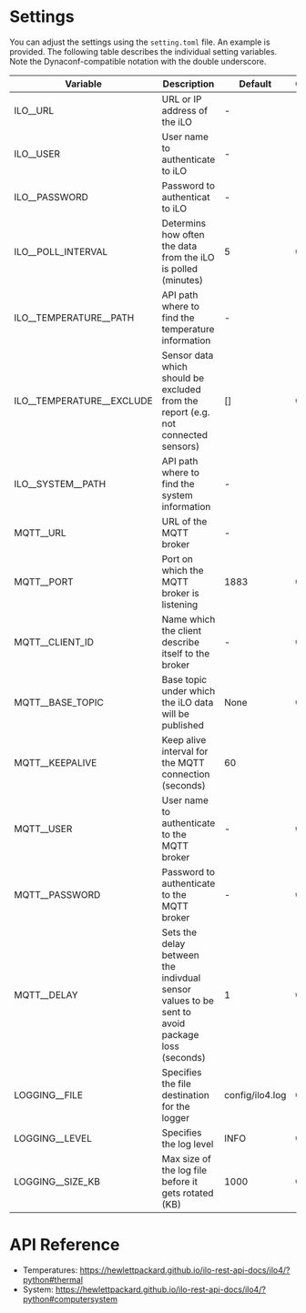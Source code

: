 
# Settings

You can adjust the settings using the `setting.toml` file. An example is provided. 
The following table describes the individual setting variables. Note the Dynaconf-compatible notation with the double underscore.

| Variable                  | Description                                                                                   | Default         | Optional           |
|---------------------------|-----------------------------------------------------------------------------------------------|-----------------|--------------------|
| ILO__URL                  | URL or IP address of the iLO                                                                  | -               |                    |
| ILO__USER                 | User name to authenticate to iLO                                                              | -               |                    |
| ILO__PASSWORD             | Password to authenticat to iLO                                                                | -               |                    |
| ILO__POLL_INTERVAL        | Determins how often the data from the iLO is polled (minutes)                                 | 5               | :heavy_check_mark: |
| ILO__TEMPERATURE__PATH    | API path where to find the temperature information                                            | -               |                    |
| ILO__TEMPERATURE__EXCLUDE | Sensor data which should be excluded from the report (e.g. not connected sensors)             | []              | :heavy_check_mark: |
| ILO__SYSTEM__PATH         | API path where to find the system information                                                 | -               |                    |
| MQTT__URL                 | URL of the MQTT broker                                                                        | -               |                    |
| MQTT__PORT                | Port on which the MQTT broker is listening                                                    | 1883            | :heavy_check_mark: |
| MQTT__CLIENT_ID           | Name which the client describe itself to the broker                                           | -               | :heavy_check_mark: |
| MQTT__BASE_TOPIC          | Base topic under which the iLO data will be published                                         | None            | :heavy_check_mark: |
| MQTT__KEEPALIVE           | Keep alive interval for the MQTT connection (seconds)                                         | 60              |                    |
| MQTT__USER                | User name to authenticate to the MQTT broker                                                  | -               | :heavy_check_mark: |
| MQTT__PASSWORD            | Password to authenticate to the MQTT broker                                                   | -               | :heavy_check_mark: |
| MQTT__DELAY               | Sets the delay between the indivdual sensor values to be sent to avoid package loss (seconds) | 1               | :heavy_check_mark: |
| LOGGING__FILE             | Specifies the file destination for the logger                                                 | config/ilo4.log | :heavy_check_mark: |
| LOGGING__LEVEL            | Specifies the log level                                                                       | INFO            | :heavy_check_mark: |
| LOGGING__SIZE_KB          | Max size of the log file before it gets rotated (KB)                                          | 1000            | :heavy_check_mark: |

# API Reference
- Temperatures: https://hewlettpackard.github.io/ilo-rest-api-docs/ilo4/?python#thermal
- System: https://hewlettpackard.github.io/ilo-rest-api-docs/ilo4/?python#computersystem

